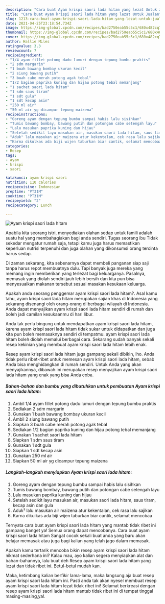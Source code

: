 ```yaml
---
description: "Cara buat Ayam krispi saori lada hitam yang lezat Untuk Jualan"
title: "Cara buat Ayam krispi saori lada hitam yang lezat Untuk Jualan"
slug: 1213-cara-buat-ayam-krispi-saori-lada-hitam-yang-lezat-untuk-jualan
date: 2021-04-25T23:18:54.734Z
image: https://img-global.cpcdn.com/recipes/bad2750eab55c5c1/680x482cq70/ayam-krispi-saori-lada-hitam-foto-resep-utama.jpg
thumbnail: https://img-global.cpcdn.com/recipes/bad2750eab55c5c1/680x482cq70/ayam-krispi-saori-lada-hitam-foto-resep-utama.jpg
cover: https://img-global.cpcdn.com/recipes/bad2750eab55c5c1/680x482cq70/ayam-krispi-saori-lada-hitam-foto-resep-utama.jpg
author: Hallie Miles
ratingvalue: 3.3
reviewcount: 7
recipeingredient:
- "1/4 ayam fillet potong dadu lumuri dengan tepung bumbu praktis"
- "2 sdm margarin"
- "1 buah bawang bombay ukuran kecil"
- "2 siung bawang putih"
- "3 buah cabe merah potong agak tebal"
- "1/2 bagian paprika kuning dan hijau potong tebal memanjang"
- "1 sachet saori lada hitam"
- "1 sdm saus tiram"
- "1 sdt gula"
- "1 sdt kecap asin"
- "250 ml air"
- "50 ml air yg dicampur tepung maizena"
recipeinstructions:
- "Goreng ayam dengan tepung bumbu sampai habis lalu sisihkan"
- "Tumis bawang bombay, bawang putih dan potongan cabe setengah layu"
- "Lalu masukan paprika kuning dan hijau"
- "Setelah sedikit layu masukan air, masukan saori lada hitam, saus tiram, kecap asin dan gula"
- "Aduk² lalu masukan air maizena atur kekentalan, cek rasa lalu sajikan"
- "Karna dikulkas ada biji wijen taburkan biar cantik, selamat mencobaa"
categories:
- Resep
tags:
- ayam
- krispi
- saori

katakunci: ayam krispi saori 
nutrition: 110 calories
recipecuisine: Indonesian
preptime: "PT31M"
cooktime: "PT31M"
recipeyield: "2"
recipecategory: Lunch

---
```



![Ayam krispi saori lada hitam](https://img-global.cpcdn.com/recipes/bad2750eab55c5c1/680x482cq70/ayam-krispi-saori-lada-hitam-foto-resep-utama.jpg)

Apabila kita seorang istri, menyediakan olahan sedap untuk famili adalah suatu hal yang membahagiakan bagi anda sendiri. Tugas seorang ibu Tidak sekedar mengatur rumah saja, tetapi kamu juga harus memastikan keperluan nutrisi terpenuhi dan juga olahan yang dikonsumsi orang tercinta harus sedap.

Di zaman  sekarang, kita sebenarnya dapat membeli panganan siap saji tanpa harus repot membuatnya dulu. Tapi banyak juga mereka yang memang ingin memberikan yang terlezat bagi keluarganya. Pasalnya, memasak yang diolah sendiri jauh lebih bersih dan kita pun bisa menyesuaikan makanan tersebut sesuai masakan kesukaan keluarga. 



Apakah anda seorang penggemar ayam krispi saori lada hitam?. Asal kamu tahu, ayam krispi saori lada hitam merupakan sajian khas di Indonesia yang sekarang disenangi oleh orang-orang di berbagai wilayah di Indonesia. Anda dapat menyajikan ayam krispi saori lada hitam sendiri di rumah dan boleh jadi camilan kesukaanmu di hari libur.

Anda tak perlu bingung untuk mendapatkan ayam krispi saori lada hitam, karena ayam krispi saori lada hitam tidak sukar untuk didapatkan dan juga kita pun boleh memasaknya sendiri di tempatmu. ayam krispi saori lada hitam boleh diolah memalui berbagai cara. Sekarang sudah banyak sekali resep kekinian yang membuat ayam krispi saori lada hitam lebih enak.

Resep ayam krispi saori lada hitam juga gampang sekali dibikin, lho. Anda tidak perlu ribet-ribet untuk memesan ayam krispi saori lada hitam, sebab Anda bisa menghidangkan di rumah sendiri. Untuk Anda yang akan menyajikannya, dibawah ini merupakan resep menyajikan ayam krispi saori lada hitam yang enak yang bisa Anda coba.

<!--inarticleads1-->

##### Bahan-bahan dan bumbu yang dibutuhkan untuk pembuatan Ayam krispi saori lada hitam:

1. Ambil 1/4 ayam fillet potong dadu lumuri dengan tepung bumbu praktis
1. Sediakan 2 sdm margarin
1. Gunakan 1 buah bawang bombay ukuran kecil
1. Ambil 2 siung bawang putih
1. Siapkan 3 buah cabe merah potong agak tebal
1. Sediakan 1/2 bagian paprika kuning dan hijau potong tebal memanjang
1. Gunakan 1 sachet saori lada hitam
1. Siapkan 1 sdm saus tiram
1. Gunakan 1 sdt gula
1. Siapkan 1 sdt kecap asin
1. Gunakan 250 ml air
1. Siapkan 50 ml air yg dicampur tepung maizena




<!--inarticleads2-->

##### Langkah-langkah menyiapkan Ayam krispi saori lada hitam:

1. Goreng ayam dengan tepung bumbu sampai habis lalu sisihkan
1. Tumis bawang bombay, bawang putih dan potongan cabe setengah layu
1. Lalu masukan paprika kuning dan hijau
1. Setelah sedikit layu masukan air, masukan saori lada hitam, saus tiram, kecap asin dan gula
1. Aduk² lalu masukan air maizena atur kekentalan, cek rasa lalu sajikan
1. Karna dikulkas ada biji wijen taburkan biar cantik, selamat mencobaa




Ternyata cara buat ayam krispi saori lada hitam yang mantab tidak ribet ini gampang banget ya! Semua orang dapat mencobanya. Cara buat ayam krispi saori lada hitam Sangat cocok sekali buat anda yang baru akan belajar memasak atau juga bagi kalian yang telah jago dalam memasak.

Apakah kamu tertarik mencoba bikin resep ayam krispi saori lada hitam nikmat sederhana ini? Kalau mau, ayo kalian segera menyiapkan alat dan bahan-bahannya, lalu buat deh Resep ayam krispi saori lada hitam yang lezat dan tidak ribet ini. Betul-betul mudah kan. 

Maka, ketimbang kalian berfikir lama-lama, maka langsung aja buat resep ayam krispi saori lada hitam ini. Pasti anda tak akan nyesel membuat resep ayam krispi saori lada hitam lezat tidak ribet ini! Selamat berkreasi dengan resep ayam krispi saori lada hitam mantab tidak ribet ini di tempat tinggal masing-masing,ya!.

